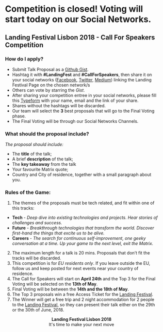 # Competition is closed! Voting will start today on our Social Networks.

## Landing Festival Lisbon 2018 - Call For Speakers Competition

### How do I apply?

- Submit Talk Proposal as a [Github Gist](https://gist.github.com/).
- Hashtag it with __#LandingFest__ and __#CallForSpeakers__, then share it on your social networks ([Facebook](https://www.facebook.com/LandingFestivalPage/), [Twitter](https://twitter.com/LandingFest), [Medium](https://medium.com/landingfestival)) linking the Landing Festival Page on the chosen network/s
- Others can vote by starring the *Gist*.
- After sharing your competition entree in your social networks, please fill this [Typeform](https://landingjobs.typeform.com/to/x3IuPP) with your name, email and the link of your share.
- Shares without the hashtags will be discarded.
- Our team will select the __3__ best proposals that will go to the Final Voting phase.
- The Final Voting will be through our Social Networks Channels.

### What should the proposal include?

*The proposal should include:*
- The __title__ of the talk;
- A brief __description__ of the talk;
- The __key takeaway__ from the talk
- Your favourite Matrix quote;
- Country and City of residence, together with a small paragraph about you.

### Rules of the Game:

1. The themes of the proposals must be tech related, and fit within one of this tracks:
- __Tech__ - *Deep dive into existing technologies and projects. Hear stories of challenges and success.*
- __Future__ - *Breakthrough technologies that transform the world. Discover first-hand the things that excite us to be alive.*
- __Careers__ - *The search for continuous self-improvement, one geeky conversation at a time. Up your game to the next level, exit the Matrix.*
2. The maximum length for a talk is 20 mins. Proposals that don’t fit the tracks will be discarded.
3. This competition is for *EU residents only*. If you leave outside the EU, follow us and keep posted for next events near your country of residence.
4. The Call for Speakers will start on **April 24th** and the Top 3 for the Final Voting will be selected on the **13th of May**.
5. Final Voting will be between the **14th and the 18th of May**.
7. The Top 3 proposals win a free Access Ticket for the [Landing Festival](https://landingfestival.com/lisbon).
8. The Winner will get a free trip and 2 night accommodation for 2 people to the [Landing Festival](https://landingfestival.com/lisbon), so they can present their talk either on the 29th or the 30th of June, 2018.


<p align="center"> <b>Landing Festival Lisbon 2018</b></br> It's time to make your next move </p> 
